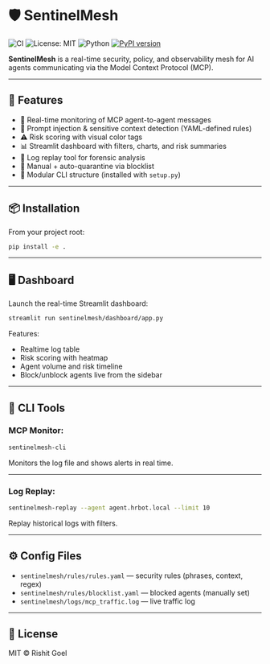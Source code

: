 # 🛡️ SentinelMesh

![CI](https://github.com/rishit03/SentinelMesh/actions/workflows/ci.yml/badge.svg)
![License: MIT](https://img.shields.io/badge/License-MIT-yellow.svg)
![Python](https://img.shields.io/badge/python-3.7%2B-blue)
[![PyPI version](https://badge.fury.io/py/sentinelmesh.svg)](https://pypi.org/project/sentinelmesh/)


**SentinelMesh** is a real-time security, policy, and observability mesh for AI agents communicating via the Model Context Protocol (MCP).

---

## 🚀 Features

- 🔎 Real-time monitoring of MCP agent-to-agent messages
- 🔐 Prompt injection & sensitive context detection (YAML-defined rules)
- ⚠️ Risk scoring with visual color tags
- 📊 Streamlit dashboard with filters, charts, and risk summaries
- 🧪 Log replay tool for forensic analysis
- 🛑 Manual + auto-quarantine via blocklist
- 🧱 Modular CLI structure (installed with `setup.py`)

---

## 📦 Installation

From your project root:

```bash
pip install -e .
```

---

## 🖥️ Dashboard

Launch the real-time Streamlit dashboard:

```bash
streamlit run sentinelmesh/dashboard/app.py
```

Features:
- Realtime log table
- Risk scoring with heatmap
- Agent volume and risk timeline
- Block/unblock agents live from the sidebar

---

## 🧰 CLI Tools

### MCP Monitor:

```bash
sentinelmesh-cli
```

Monitors the log file and shows alerts in real time.

---

### Log Replay:

```bash
sentinelmesh-replay --agent agent.hrbot.local --limit 10
```

Replay historical logs with filters.

---

## ⚙️ Config Files

- `sentinelmesh/rules/rules.yaml` — security rules (phrases, context, regex)
- `sentinelmesh/rules/blocklist.yaml` — blocked agents (manually set)
- `sentinelmesh/logs/mcp_traffic.log` — live traffic log

---

## 📝 License

MIT © Rishit Goel
